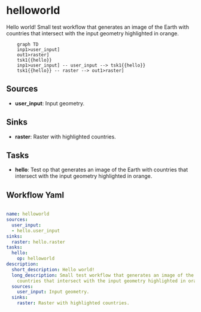 # helloworld

Hello world! Small test workflow that generates an image of the Earth with countries that intersect with the input geometry highlighted in orange.

```{mermaid}
    graph TD
    inp1>user_input]
    out1>raster]
    tsk1{{hello}}
    inp1>user_input] -- user_input --> tsk1{{hello}}
    tsk1{{hello}} -- raster --> out1>raster]
```

## Sources

- **user_input**: Input geometry.

## Sinks

- **raster**: Raster with highlighted countries.

## Tasks

- **hello**: Test op that generates an image of the Earth with countries that intersect with the input geometry highlighted in orange.

## Workflow Yaml

```yaml

name: helloworld
sources:
  user_input:
  - hello.user_input
sinks:
  raster: hello.raster
tasks:
  hello:
    op: helloworld
description:
  short_description: Hello world!
  long_description: Small test workflow that generates an image of the Earth with
    countries that intersect with the input geometry highlighted in orange.
  sources:
    user_input: Input geometry.
  sinks:
    raster: Raster with highlighted countries.


```